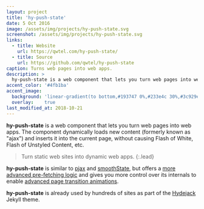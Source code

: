 ```yaml
---
layout: project
title: 'hy-push-state'
date: 5 Oct 2016
image: /assets/img/projects/hy-push-state.svg
screenshot: /assets/img/projects/hy-push-state.svg
links:
  - title: Website
    url: https://qwtel.com/hy-push-state/
  - title: Source
    url: https://github.com/qwtel/hy-push-state
caption: Turns web pages into web apps.
description: >
  hy-push-state is a web component that lets you turn web pages into web apps.
accent_color: '#4fb1ba'
accent_image:
  background: 'linear-gradient(to bottom,#193747 0%,#233e4c 30%,#3c929e 50%,#d5d5d4 70%,#cdccc8 100%)'
  overlay:    true
last_modified_at: 2018-10-21
---
```


**hy-push-state** is a web component that lets you turn web pages into web apps. The component dynamically loads new content (formerly known as "ajax") and inserts it into the current page, without causing Flash of White, Flash of Unstyled Content, etc.

> Turn static web sites into dynamic web apps.
{:.lead}

**hy-push-state** is similar to [pjax] and [smoothState], but offers a [more advanced pre-fetching logic][pref] and gives you more control over its internals to enable [advanced page transition animations][anim].

**hy-push-state** is already used by hundreds of sites as part of the [Hydejack] Jekyll theme.

[pref]: https://qwtel.com/hy-push-state/#page-prefetching
[anim]: https://qwtel.com/hy-push-state/#advanced-animations

[pjax]: https://github.com/defunkt/jquery-pjax
[smoothstate]: https://github.com/miguel-perez/smoothState.js
[rxjs]: https://github.com/ReactiveX/rxjs
[hydejack]: ../README.md


